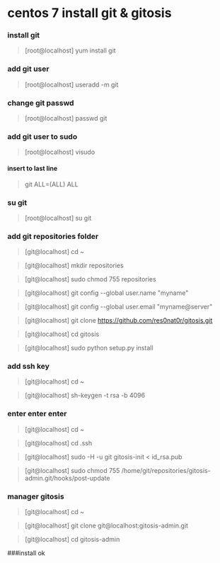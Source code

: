 # centos 7 install git & gitosis

### install git

>[root@localhost] yum install git


### add git user

>[root@localhost] useradd -m git

### change git passwd

>[root@localhost] passwd git

### add git user to sudo 

>[root@localhost] visudo

#### insert to last line
>git    ALL=(ALL)       ALL

### su git

>[root@localhost] su git

### add git repositories folder

>[git@localhost] cd ~

>[git@localhost] mkdir repositories

>[git@localhost] sudo chmod 755 repositories

>[git@localhost] git config --global user.name "myname" 

>[git@localhost] git config --global user.email "myname@server"

>[git@localhost] git clone https://github.com/res0nat0r/gitosis.git

>[git@localhost] cd gitosis 

>[git@localhost] sudo python setup.py install

### add ssh key

>[git@localhost] cd ~

>[git@localhost] sh-keygen -t rsa -b 4096  

### enter enter enter

>[git@localhost] cd ~

>[git@localhost] cd .ssh

>[git@localhost] sudo -H -u git gitosis-init < id_rsa.pub

>[git@localhost] sudo chmod 755 /home/git/repositories/gitosis-admin.git/hooks/post-update

### manager gitosis

>[git@localhost] cd ~ 

>[git@localhost] git clone git@localhost:gitosis-admin.git

>[git@localhost] cd gitosis-admin


###install ok














